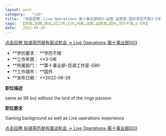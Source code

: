 ```yaml
---
layout:	post
category:	"job"
title:	"网易招聘：Live Operations-第十事业部003-运营-运营类-国外学历不限3-5年"
tags:	[网易,招聘,面试,找工作,工作,内推,运营,运营类,国外,学历不限,3-5年]
date:	2022-06-28
---
```


[点击应聘 投递简历就有面试机会 ->  Live Operations-第十事业部003](http://mobile.bole.netease.com/bole/boleDetail?id=41172&employeeId=346f03c3cda5f04c&key=all)



- **学历要求： **学历不限
- **工作年限： **3-5年
- **所属部门： **第十事业部-百源工作室-G86
- **工作城市： **国外
- **发布日期： **2022-06-28



**职位描述**

same as 96 but without the lord of the rings passion 



**职位要求**

Gaming background as well as Live operations experience 



[点击应聘 投递简历就有面试机会 ->  Live Operations-第十事业部003](http://mobile.bole.netease.com/bole/boleDetail?id=41172&employeeId=346f03c3cda5f04c&key=all)